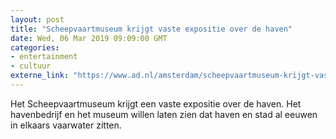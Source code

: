 ```yaml
---
layout: post
title: "Scheepvaartmuseum krijgt vaste expositie over de haven"
date: Wed, 06 Mar 2019 09:09:00 GMT
categories: 
- entertainment 
- cultuur 
externe_link: "https://www.ad.nl/amsterdam/scheepvaartmuseum-krijgt-vaste-expositie-over-de-haven~a870531f/"
---
```


Het Scheepvaartmuseum krijgt een vaste expositie over de haven. Het havenbedrijf en het museum willen laten zien dat haven en stad al eeuwen in elkaars vaarwater zitten.
